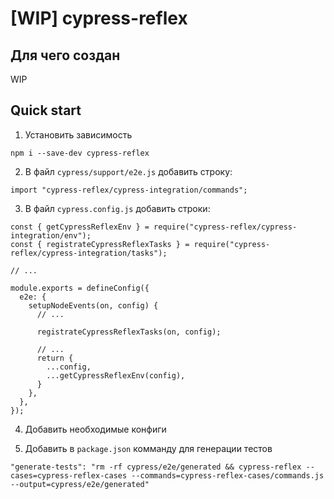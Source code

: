 [WIP] cypress-reflex
=============

Для чего создан
-------
WIP

Quick start
-------

1. Установить зависимость
```
npm i --save-dev cypress-reflex
```

2. В файл `cypress/support/e2e.js` добавить строку:

```
import "cypress-reflex/cypress-integration/commands";
```

3. В файл `cypress.config.js` добавить строки:
```
const { getCypressReflexEnv } = require("cypress-reflex/cypress-integration/env");
const { registrateCypressReflexTasks } = require("cypress-reflex/cypress-integration/tasks");

// ...

module.exports = defineConfig({
  e2e: {
    setupNodeEvents(on, config) {
      // ...

      registrateCypressReflexTasks(on, config);

      // ...
      return {
        ...config,
        ...getCypressReflexEnv(config),
      }
    },
  },
});
```

4. Добавить необходимые конфиги

5. Добавить в `package.json` комманду для генерации тестов
```
"generate-tests": "rm -rf cypress/e2e/generated && cypress-reflex --cases=cypress-reflex-cases --commands=cypress-reflex-cases/commands.js --output=cypress/e2e/generated"
```
